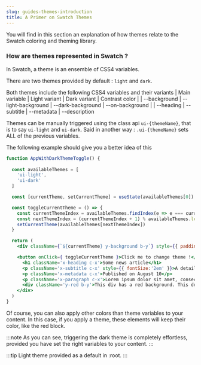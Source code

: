 ```yaml
---
slug: guides-themes-introduction
title: A Primer on Swatch Themes
---
```


You will find in this section an explanation of how themes relate to the Swatch coloring and theming library.

### How are themes represented in Swatch ?

In Swatch, a theme is an ensemble of CSS4 variables. 

There are two themes provided by default : `light` and `dark`.

Both themes include the following CSS4 variables and their variants
| Main variable | Light variant | Dark variant | Contrast color |
| --background  | --light-background | --dark-background | --on-background |
| --heading
| --subtitle
| --metadata
| --description

Themes can be manually triggered using the class api `ui-{themeName}`, that is to say `ui-light` and `ui-dark`. Said in another way : `.ui-{themeName}` sets ALL of the previous variables. 

The following example should give you a better idea of this

```jsx live
function AppWithDarkThemeToggle() {
  
  const availableThemes = [
    'ui-light',
    'ui-dark'
  ]

  const [currentTheme, setCurrentTheme] = useState(availableThemes[0])

  const toggleCurrentTheme = () => {
    const currentThemeIndex = availableThemes.findIndex(e => e === currentTheme)
    const nextThemeIndex = (currentThemeIndex + 1) % availableThemes.length
    setCurrentTheme(availableThemes[nextThemeIndex])
  }

  return (
    <div className={`${currentTheme} y-background b-y`} style={{ padding:'1em' }}>

    <button onClick={ toggleCurrentTheme }>Click me to change theme !</button>
      <h1 className='x-heading c-x'>Some news article</h1>
      <p className='x-subtitle c-x' style={{ fontSize:'2em' }}>A detailed reason for you to read the article </p>
      <p className='x-metadata c-x'>Published on August 10</p>
      <p className='x-paragraph c-x'>Lorem ipsum dolor sit amet, consectetur adipiscing elit. Duis fringilla ligula vel mollis ultrices. Proin sodales faucibus sodales. Ut libero nisi, venenatis in neque interdum, ullamcorper scelerisque erat. Phasellus non lectus nisl. Quisque vel laoreet libero. Cras mi ante, efficitur a tincidunt ac, cursus at metus. Morbi porttitor magna non ipsum porttitor, vitae scelerisque arcu ullamcorper. Aenean non sapien vel leo aliquam dictum in in metus. In et elit mauris. Pellentesque ac pharetra erat. </p>
      <div className='y-red b-y'>This div has a red background. This doesnt change with the theme.</div>
    </div>
  ) 
}
```

Of course, you can also apply other colors than theme variables to your content. In this case, if you apply a theme, these elements will keep their color, like the red block.

:::note
As you can see, triggering the dark theme is completely effortless, provided you have set the right variables to your content. 
:::

:::tip
Light theme provided as a default in :root. 
:::
